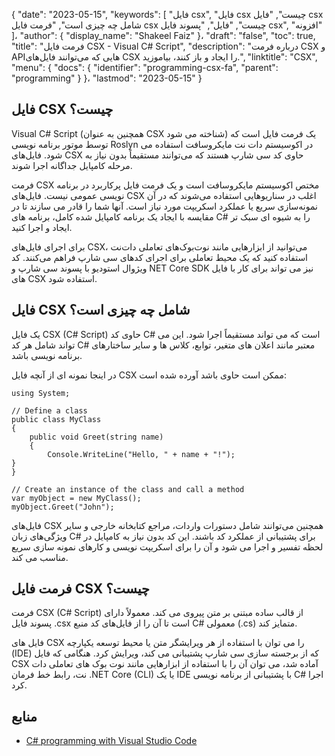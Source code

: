 {
  "date": "2023-05-15",
  "keywords": [
"فایل csx",
"فایل csx چیست",
"فایل csx شامل چه چیزی است",
"فرمت فایل csx چیست",
"فایل",
"پسوند فایل csx",
"افزونه"
]،
  "author": {
    "display_name": "Shakeel Faiz"
}،
  "draft": "false",
  "toc": true,
  "title": "فرمت فایل CSX - Visual C# Script",
  "description": "درباره فرمت CSX و APIهایی که می‌توانند فایل‌های CSX را ایجاد و باز کنند، بیاموزید.",
  "linktitle": "CSX",
  "menu": {
    "docs": {
      "identifier": "programming-csx-fa",
      "parent": "programming"
}
}،
  "lastmod": "2023-05-15"
}

## فایل CSX چیست؟

Visual C# Script (همچنین به عنوان CSX شناخته می شود) یک فرمت فایل است که توسط موتور برنامه نویسی Roslyn در اکوسیستم دات نت مایکروسافت استفاده می شود. فایل‌های CSX حاوی کد سی شارپ هستند که می‌توانند مستقیماً بدون نیاز به مرحله کامپایل جداگانه اجرا شوند.

فرمت CSX مختص اکوسیستم مایکروسافت است و یک فرمت فایل پرکاربرد در برنامه نویسی عمومی نیست. فایل‌های CSX اغلب در سناریوهایی استفاده می‌شوند که در آن نمونه‌سازی سریع یا عملکرد اسکریپت مورد نیاز است. آنها شما را قادر می سازند تا در مقایسه با ایجاد یک برنامه کامپایل شده کامل، برنامه های C# را به شیوه ای سبک تر ایجاد و اجرا کنید.

برای اجرای فایل‌های CSX، می‌توانید از ابزارهایی مانند نوت‌بوک‌های تعاملی دات‌نت استفاده کنید که یک محیط تعاملی برای اجرای کدهای سی شارپ فراهم می‌کنند. کد ویژوال استودیو با پسوند سی شارپ و NET Core SDK نیز می تواند برای کار با فایل های CSX استفاده شود.

## فایل CSX شامل چه چیزی است؟

یک فایل CSX (C# Script) حاوی کد C# است که می تواند مستقیماً اجرا شود. این می تواند شامل هر کد C# معتبر مانند اعلان های متغیر، توابع، کلاس ها و سایر ساختارهای برنامه نویسی باشد.

در اینجا نمونه ای از آنچه فایل CSX ممکن است حاوی باشد آورده شده است:

```
using System;

// Define a class
public class MyClass
{
    public void Greet(string name)
    {
        Console.WriteLine("Hello, " + name + "!");
}
}

// Create an instance of the class and call a method
var myObject = new MyClass();
myObject.Greet("John");

```

فایل‌های CSX همچنین می‌توانند شامل دستورات واردات، مراجع کتابخانه خارجی و سایر ویژگی‌های زبان C# برای پشتیبانی از عملکرد کد باشند. این کد بدون نیاز به کامپایل در لحظه تفسیر و اجرا می شود و آن را برای اسکریپت نویسی و کارهای نمونه سازی سریع مناسب می کند.

## فرمت فایل CSX چیست؟

فرمت CSX (C# Script) از قالب ساده مبتنی بر متن پیروی می کند. معمولاً دارای پسوند فایل .csx است تا آن را از فایل‌های کد منبع C# معمولی (.cs) متمایز کند.

فایل های CSX را می توان با استفاده از هر ویرایشگر متن یا محیط توسعه یکپارچه (IDE) که از برجسته سازی سی شارپ پشتیبانی می کند، ویرایش کرد. هنگامی که فایل CSX آماده شد، می توان آن را با استفاده از ابزارهایی مانند نوت بوک های تعاملی دات نت، رابط خط فرمان .NET Core (CLI) یا یک IDE با پشتیبانی از برنامه نویسی C# اجرا کرد.

## منابع
* [C# programming with Visual Studio Code](https://code.visualstudio.com/docs/languages/csharp)

